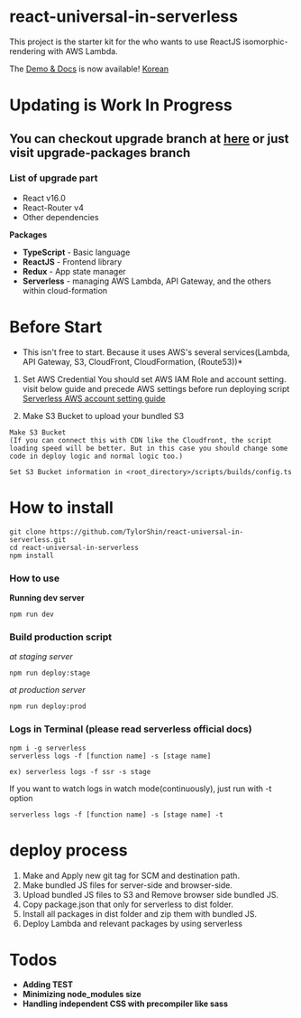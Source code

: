 # react-universal-in-serverless

This project is the starter kit for the who wants to use ReactJS isomorphic-rendering with AWS Lambda.

The [Demo & Docs](https://d3ujodob71n39b.cloudfront.net) is now available!
[Korean](https://github.com/TylorShin/react-universal-in-serverless/blob/master/README.ko.md)

# Updating is Work In Progress
## You can checkout upgrade branch at [here](https://github.com/TylorShin/react-universal-in-serverless/tree/upgrade-packages) or just visit upgrade-packages branch

### List of upgrade part
- React v16.0
- React-Router v4
- Other dependencies


 **Packages**
- **TypeScript** - Basic language
- **ReactJS** - Frontend library
- **Redux** - App state manager
- **Serverless** - managing AWS Lambda, API Gateway, and the others within cloud-formation


# Before Start
* This isn't free to start. Because it uses AWS's several services(Lambda, API Gateway, S3, CloudFront, CloudFormation, (Route53))*

1. Set AWS Credential
You should set AWS IAM Role and account setting.
visit below guide and precede AWS settings before run deploying script
[Serverless AWS account setting guide](https://serverless.com/framework/docs/providers/aws/guide/credentials/)

2. Make S3 Bucket to upload your bundled S3
```
Make S3 Bucket
(If you can connect this with CDN like the Cloudfront, the script loading speed will be better. But in this case you should change some code in deploy logic and normal logic too.)
```

```Set S3 Bucket information in <root_directory>/scripts/builds/config.ts```


# How to install
```
git clone https://github.com/TylorShin/react-universal-in-serverless.git
cd react-universal-in-serverless
npm install
```

### How to use
**Running dev server**
```
npm run dev
```

### Build production script

*at staging server*
```
npm run deploy:stage
```

*at production server*
```
npm run deploy:prod
```

### Logs in Terminal (please read serverless official docs)
```
npm i -g serverless
serverless logs -f [function name] -s [stage name]
```

```
ex) serverless logs -f ssr -s stage
```

If you want to watch logs in watch mode(continuously),
just run with -t option

```
serverless logs -f [function name] -s [stage name] -t
```

# deploy process
1. Make and Apply new git tag for SCM and destination path.
2. Make bundled JS files for server-side and browser-side.
3. Upload bundled JS files to S3 and Remove browser side bundled JS.
4. Copy package.json that only for serverless to dist folder.
5. Install all packages in dist folder and zip them with bundled JS.
6. Deploy Lambda and relevant packages by using serverless


# Todos
- **Adding TEST**
- **Minimizing node_modules size**
- **Handling independent CSS with precompiler like sass**
